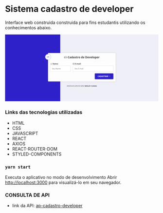 # Sistema cadastro de developer
Interface web construida construida para fins estudantis utilizando os conhecimentos abaixo.

![enter image description here](https://github.com/wesleycsv/cadastro-developer/blob/master/print.png?raw=true)

### Links das tecnologias utilizadas
* HTML
* CSS
* JAVASCRIPT
* REACT
* AXIOS
* REACT-ROUTER-DOM
* STYLED-COMPONENTS

### `yarn start`
Executa o aplicativo no modo de desenvolvimento
Abrir [http://localhost:3000](http://localhost:3000) para visualizá-lo em seu navegador.
  
### CONSULTA DE API
*   link da API: [ap-cadastro-developer](https://github.com/wesleycsv/api-cadastro-developer)


